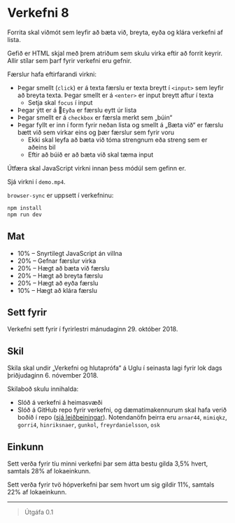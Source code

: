 # Verkefni 8

Forrita skal viðmót sem leyfir að bæta við, breyta, eyða og klára verkefni af lista.

Gefið er HTML skjal með þrem atriðum sem skulu virka eftir að forrit keyrir. Allir stílar sem þarf fyrir verkefni eru gefnir.

Færslur hafa eftirfarandi virkni:

* Þegar smellt (`click`) er á texta færslu er texta breytt í `<input>` sem leyfir að breyta texta. Þegar smellt er á `<enter>` er input breytt aftur í texta
  - Setja skal `focus` í input
* Þegar ýtt er á `Eyða` er færslu eytt úr lista
* Þegar smellt er á `checkbox` er færsla merkt sem „búin“
* Þegar fyllt er inn í form fyrir neðan lista og smellt á „Bæta við“ er færslu bætt við sem virkar eins og þær færslur sem fyrir voru
  - Ekki skal leyfa að bæta við tóma strengnum eða streng sem er aðeins bil
  - Eftir að búið er að bæta við skal tæma input

Útfæra skal JavaScript virkni innan þess módúl sem gefinn er.

Sjá virkni í `demo.mp4`.

`browser-sync` er uppsett í verkefninu:

```bash
npm install
npm run dev
```

## Mat

* 10% – Snyrtilegt JavaScript án villna
* 20% – Gefnar færslur virka
* 20% – Hægt að bæta við færslu
* 20% – Hægt að breyta færslu
* 20% – Hægt að eyða færslu
* 10% – Hægt að klára færslu

## Sett fyrir

Verkefni sett fyrir í fyrirlestri mánudaginn 29. október 2018.

## Skil

Skila skal undir „Verkefni og hlutaprófa“ á Uglu í seinasta lagi fyrir lok dags þriðjudaginn 6. nóvember 2018.

Skilaboð skulu innihalda:

* Slóð á verkefni á heimasvæði
* Slóð á GitHub repo fyrir verkefni, og dæmatímakennurum skal hafa verið boðið í repo ([sjá leiðbeiningar](https://help.github.com/articles/inviting-collaborators-to-a-personal-repository/)). Notendanöfn þeirra eru `arnar44`, `mimiqkz`, `gorri4`, `hinriksnaer`, `gunkol`, `freyrdanielsson`, `osk`

## Einkunn

Sett verða fyrir tíu minni verkefni þar sem átta bestu gilda 3,5% hvert, samtals 28% af lokaeinkunn.

Sett verða fyrir tvö hópverkefni þar sem hvort um sig gildir 11%, samtals 22% af lokaeinkunn.

---

> Útgáfa 0.1
